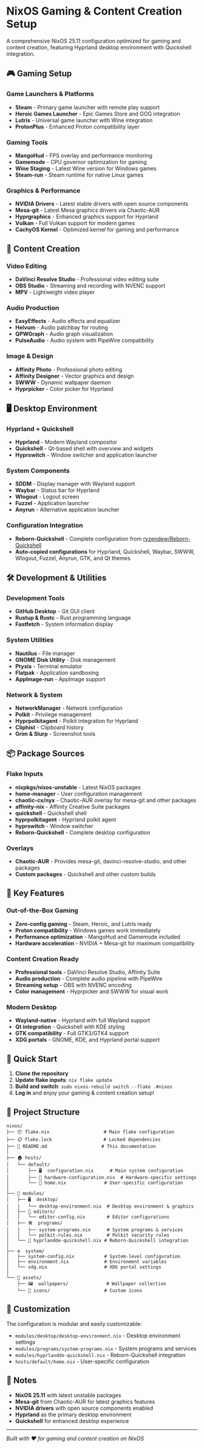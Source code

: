 # NixOS Gaming & Content Creation Setup

A comprehensive NixOS 25.11 configuration optimized for gaming and content creation, featuring Hyprland desktop environment with Quickshell integration.

## 🎮 Gaming Setup

### Game Launchers & Platforms
- **Steam** - Primary game launcher with remote play support
- **Heroic Games Launcher** - Epic Games Store and GOG integration
- **Lutris** - Universal game launcher with Wine integration
- **ProtonPlus** - Enhanced Proton compatibility layer

### Gaming Tools
- **MangoHud** - FPS overlay and performance monitoring
- **Gamemode** - CPU governor optimization for gaming
- **Wine Staging** - Latest Wine version for Windows games
- **Steam-run** - Steam runtime for native Linux games

### Graphics & Performance
- **NVIDIA Drivers** - Latest stable drivers with open source components
- **Mesa-git** - Latest Mesa graphics drivers via Chaotic-AUR
- **Hyprgraphics** - Enhanced graphics support for Hyprland
- **Vulkan** - Full Vulkan support for modern games
- **CachyOS Kernel** - Optimized kernel for gaming and performance

## 🎨 Content Creation

### Video Editing
- **DaVinci Resolve Studio** - Professional video editing suite
- **OBS Studio** - Streaming and recording with NVENC support
- **MPV** - Lightweight video player

### Audio Production
- **EasyEffects** - Audio effects and equalizer
- **Helvum** - Audio patchbay for routing
- **QPWGraph** - Audio graph visualization
- **PulseAudio** - Audio system with PipeWire compatibility

### Image & Design
- **Affinity Photo** - Professional photo editing
- **Affinity Designer** - Vector graphics and design
- **SWWW** - Dynamic wallpaper daemon
- **Hyprpicker** - Color picker for Hyprland

## 🖥️ Desktop Environment

### Hyprland + Quickshell
- **Hyprland** - Modern Wayland compositor
- **Quickshell** - Qt-based shell with overview and widgets
- **Hyprswitch** - Window switcher and application launcher

### System Components
- **SDDM** - Display manager with Wayland support
- **Waybar** - Status bar for Hyprland
- **Wlogout** - Logout screen
- **Fuzzel** - Application launcher
- **Anyrun** - Alternative application launcher

### Configuration Integration
- **Reborn-Quickshell** - Complete configuration from [ryzendew/Reborn-Quickshell](https://github.com/ryzendew/Reborn-Quickshell)
- **Auto-copied configurations** for Hyprland, Quickshell, Waybar, SWWW, Wlogout, Fuzzel, Anyrun, GTK, and Qt themes

## 🛠️ Development & Utilities

### Development Tools
- **GitHub Desktop** - Git GUI client
- **Rustup & Rustc** - Rust programming language
- **Fastfetch** - System information display

### System Utilities
- **Nautilus** - File manager
- **GNOME Disk Utility** - Disk management
- **Ptyxis** - Terminal emulator
- **Flatpak** - Application sandboxing
- **AppImage-run** - AppImage support

### Network & System
- **NetworkManager** - Network configuration
- **Polkit** - Privilege management
- **Hyprpolkitagent** - Polkit integration for Hyprland
- **Cliphist** - Clipboard history
- **Grim & Slurp** - Screenshot tools

## 📦 Package Sources

### Flake Inputs
- **nixpkgs/nixos-unstable** - Latest NixOS packages
- **home-manager** - User configuration management
- **chaotic-cx/nyx** - Chaotic-AUR overlay for mesa-git and other packages
- **affinity-nix** - Affinity Creative Suite packages
- **quickshell** - Quickshell shell
- **hyprpolkitagent** - Hyprland polkit agent
- **hyprswitch** - Window switcher
- **Reborn-Quickshell** - Complete desktop configuration

### Overlays
- **Chaotic-AUR** - Provides mesa-git, davinci-resolve-studio, and other packages
- **Custom packages** - Quickshell and other custom builds

## 🎯 Key Features

### Out-of-the-Box Gaming
- **Zero-config gaming** - Steam, Heroic, and Lutris ready
- **Proton compatibility** - Windows games work immediately
- **Performance optimization** - MangoHud and Gamemode included
- **Hardware acceleration** - NVIDIA + Mesa-git for maximum compatibility

### Content Creation Ready
- **Professional tools** - DaVinci Resolve Studio, Affinity Suite
- **Audio production** - Complete audio pipeline with PipeWire
- **Streaming setup** - OBS with NVENC encoding
- **Color management** - Hyprpicker and SWWW for visual work

### Modern Desktop
- **Wayland-native** - Hyprland with full Wayland support
- **Qt integration** - Quickshell with KDE styling
- **GTK compatibility** - Full GTK3/GTK4 support
- **XDG portals** - GNOME, KDE, and Hyprland portal support

## 🚀 Quick Start

1. **Clone the repository**
2. **Update flake inputs**: `nix flake update`
3. **Build and switch**: `sudo nixos-rebuild switch --flake .#nixos`
4. **Log in** and enjoy your gaming & content creation setup!

## 📁 Project Structure

```
nixos/
├── 📦 flake.nix                    # Main flake configuration
├── 📋 flake.lock                   # Locked dependencies
├── 📖 README.md                    # This documentation
│
├── 🏠 hosts/
│   └── default/
│       ├── 🖥️  configuration.nix      # Main system configuration
│       ├── 🔧 hardware-configuration.nix  # Hardware-specific settings
│       └── 👤 home.nix              # User-specific configuration
│
├── 🧩 modules/
│   ├── 🖥️  desktop/
│   │   └── desktop-environment.nix  # Desktop environment & graphics
│   ├── 📝 editors/
│   │   └── editor-config.nix        # Editor configurations
│   ├── 🛠️  programs/
│   │   ├── system-programs.nix      # System programs & services
│   │   └── polkit-rules.nix         # Polkit security rules
│   └── 🎨 hyprlandde-quickshell.nix # Reborn-Quickshell integration
│
├── ⚙️  system/
│   ├── system-config.nix           # System-level configuration
│   ├── environment.nix             # Environment variables
│   └── xdg.nix                     # XDG portal settings
│
└── 🎨 assets/
    ├── 🖼️  wallpapers/              # Wallpaper collection
    └── 🎯 icons/                    # Custom icons
```

## 🔧 Customization

The configuration is modular and easily customizable:
- `modules/desktop/desktop-environment.nix` - Desktop environment settings
- `modules/programs/system-programs.nix` - System programs and services
- `modules/hyprlandde-quickshell.nix` - Reborn-Quickshell integration
- `hosts/default/home.nix` - User-specific configuration

## 📝 Notes

- **NixOS 25.11** with latest unstable packages
- **Mesa-git** from Chaotic-AUR for latest graphics features
- **NVIDIA drivers** with open source components enabled
- **Hyprland** as the primary desktop environment
- **Quickshell** for enhanced desktop experience

---

*Built with ❤️ for gaming and content creation on NixOS* 